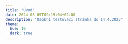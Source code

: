 ```yaml
---
title: "Úvod"
date: 2024-08-09T09:19:04+02:00
description: "Osobní testovací stránka do 14.4.2025"
theme:
  hue: 10
  dark: true
---
```



